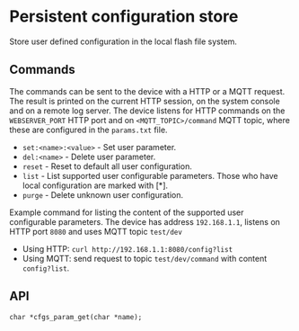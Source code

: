 # Persistent configuration store

Store user defined configuration in the local flash file system.  

## Commands
The commands can be sent to the device with a HTTP or a MQTT request. The result is printed on the current HTTP session, on the system console and on a remote log server. The device listens for HTTP commands on the `WEBSERVER_PORT` HTTP port and on `<MQTT_TOPIC>/command` MQTT topic, where these are configured in the `params.txt` file.  
- `set:<name>:<value>` - Set user parameter.  
- `del:<name>`  - Delete user parameter.  
- `reset`       - Reset to default all user configuration.  
- `list`        - List supported user configurable parameters. Those who have local configuration are marked with [*].
- `purge`       - Delete unknown user configuration.  

Example command for listing the content of the supported user configurable parameters. The device has address `192.168.1.1`, listens on HTTP port `8080` and uses MQTT topic `test/dev`
- Using HTTP: `curl http://192.168.1.1:8080/config?list`  
- Using MQTT: send request to topic `test/dev/command` with content `config?list`.  

## API
```
char *cfgs_param_get(char *name);
```
